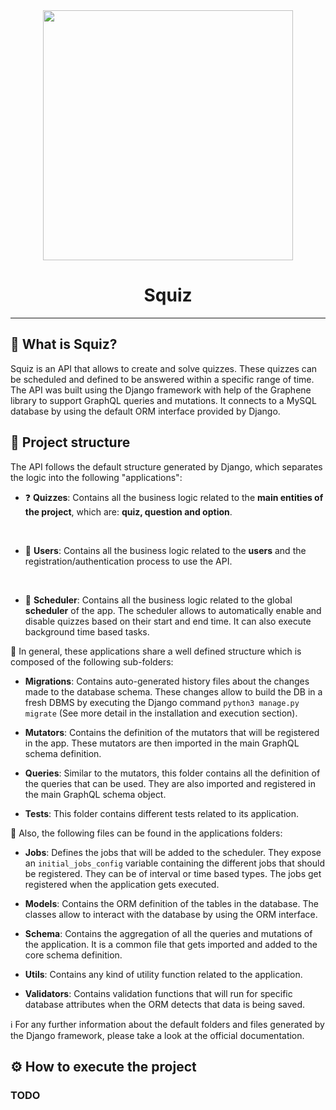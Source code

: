 <div id="header" align="center">
  <img src="https://media.giphy.com/media/xTiN0IuPQxRqzxodZm/giphy.gif" width="400"/>

<h1>
  Squiz
</hi>
  
</div>

---

## 💭 What is Squiz?

Squiz is an API that allows to create and solve quizzes. These quizzes can be scheduled and defined to be answered within a specific range of time.
The API was built using the Django framework with help of the Graphene library to support GraphQL queries and mutations. It connects to a MySQL database by using the default ORM interface provided by Django.

## 📁 Project structure

The API follows the default structure generated by Django, which separates the logic into the following "applications":

- ❓ **Quizzes**: Contains all the business logic related to the **main entities of the project**, which are: **quiz, question and option**.

<br>

- 👥 **Users**: Contains all the business logic related to the **users** and the registration/authentication process to use the API.

<br>

- 📅 **Scheduler**: Contains all the business logic related to the global **scheduler** of the app. The scheduler allows to automatically enable and disable quizzes based on their start and end time. It can also execute background time based tasks.


📁 In general, these applications share a well defined structure which is composed of the following sub-folders:

- **Migrations**: Contains auto-generated history files about the changes made to the database schema. These changes allow to build the DB in a fresh DBMS by executing the Django command `python3 manage.py migrate` (See more detail in the installation and execution section).

- **Mutators**: Contains the definition of the mutators that will be registered in the app. These mutators are then imported in the main GraphQL schema definition. 

- **Queries**: Similar to the mutators, this folder contains all the definition of the queries that can be used. They are also imported and registered in the main GraphQL schema object.

- **Tests**: This folder contains different tests related to its application.

📰 Also, the following files can be found in the applications folders:

- **Jobs**: Defines the jobs that will be added to the scheduler. They expose an `initial_jobs_config` variable containing the different jobs that should be registered. They can be of interval or time based types. The jobs get registered when the application gets executed.

- **Models**: Contains the ORM definition of the tables in the database. The classes allow to interact with the database by using the ORM interface.

- **Schema**: Contains the aggregation of all the queries and mutations of the application. It is a common file that gets imported and added to the core schema definition.

- **Utils**: Contains any kind of utility function related to the application.

- **Validators**: Contains validation functions that will run for specific database attributes when the ORM detects that data is being saved.

ℹ️ For any further information about the default folders and files generated by the Django framework, please take a look at the official documentation.


## ⚙️ How to execute the project

### TODO 